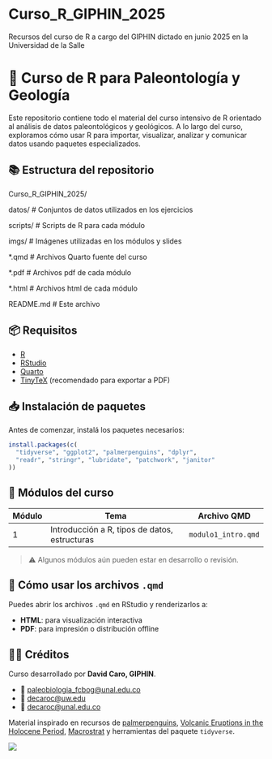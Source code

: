 
# Curso_R_GIPHIN_2025

Recursos del curso de R a cargo del GIPHIN dictado en junio 2025 en la
Universidad de la Salle

# 🦖 Curso de R para Paleontología y Geología

Este repositorio contiene todo el material del curso intensivo de R
orientado al análisis de datos paleontológicos y geológicos. A lo largo
del curso, exploramos cómo usar R para importar, visualizar, analizar y
comunicar datos usando paquetes especializados.

## 📚 Estructura del repositorio

Curso_R_GIPHIN_2025/

datos/ \# Conjuntos de datos utilizados en los ejercicios

scripts/ \# Scripts de R para cada módulo

imgs/ \# Imágenes utilizadas en los módulos y slides

\*.qmd \# Archivos Quarto fuente del curso

\*.pdf \# Archivos pdf de cada módulo

\*.html \# Archivos html de cada módulo

README.md \# Este archivo

## 📦 Requisitos

-   [R](https://cran.r-project.org/)
-   [RStudio](https://posit.co/products/open-source/rstudio/)
-   [Quarto](https://quarto.org/)
-   [TinyTeX](https://yihui.org/tinytex/) (recomendado para exportar a
    PDF)

## 📥 Instalación de paquetes

Antes de comenzar, instalá los paquetes necesarios:

``` r
install.packages(c(
  "tidyverse", "ggplot2", "palmerpenguins", "dplyr",
  "readr", "stringr", "lubridate", "patchwork", "janitor"
))
```

## 🧭 Módulos del curso

| Módulo | Tema                                          | Archivo QMD         |
|------------------|-----------------------------------|-------------------|
| 1      | Introducción a R, tipos de datos, estructuras | `modulo1_intro.qmd` |

> ⚠️ Algunos módulos aún pueden estar en desarrollo o revisión.

## 📖 Cómo usar los archivos `.qmd`

Puedes abrir los archivos `.qmd` en RStudio y renderizarlos a:

-   **HTML**: para visualización interactiva
-   **PDF**: para impresión o distribución offline

## 🧑‍🏫 Créditos

Curso desarrollado por **David Caro, GIPHIN**.

-   📧
    [paleobiologia_fcbog\@unal.edu.co](mailto:paleobiologia_fcbog@unal.edu.co)
-   📧 [decaroc\@uw.edu](mailto:decaroc@uw.edu)
-   📧 [decaroc\@unal.edu.co](mailto:decaroc@unal.edu.co)

Material inspirado en recursos de
[palmerpenguins](https://github.com/allisonhorst/palmerpenguins),
[Volcanic Eruptions in the Holocene
Period](https://www.kaggle.com/datasets/smithsonian/volcanic-eruptions),
[Macrostrat](https://macrostrat.org/) y herramientas del paquete
`tidyverse`.

![](https://github.com/user-attachments/assets/e64d38de-ed6e-4db2-85af-2fedbc684cf6)
